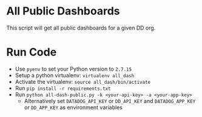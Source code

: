 # All Public Dashboards
This script will get all public dashboards for a given DD org.

# Run Code
- Use `pyenv` to set your Python version to `2.7.15`
- Setup a python virtualenv: `virtualenv all_dash`
- Activate the virtualenv: `source all_dash/bin/activate`
- Run `pip install -r requirements.txt`
- Run `python all-dash-public.py -k <your-api-key> -a <your-app-key>`
  - Alternatively set `DATADOG_API_KEY` or `DD_API_KEY` and `DATADOG_APP_KEY` or
    `DD_APP_KEY` as environment variables
